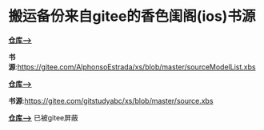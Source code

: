 # 搬运备份来自gitee的香色闺阁(ios)书源

[**仓库-->**](https://gitee.com/AlphonsoEstrada/xs)

**书源**:https://gitee.com/AlphonsoEstrada/xs/blob/master/sourceModelList.xbs

[**仓库-->**](https://gitee.com/gitstudyabc/xs)

**书源**:https://gitee.com/gitstudyabc/xs/blob/master/source.xbs

[**仓库-->**](https://gitee.com/readbook188)         已被gitee屏蔽
